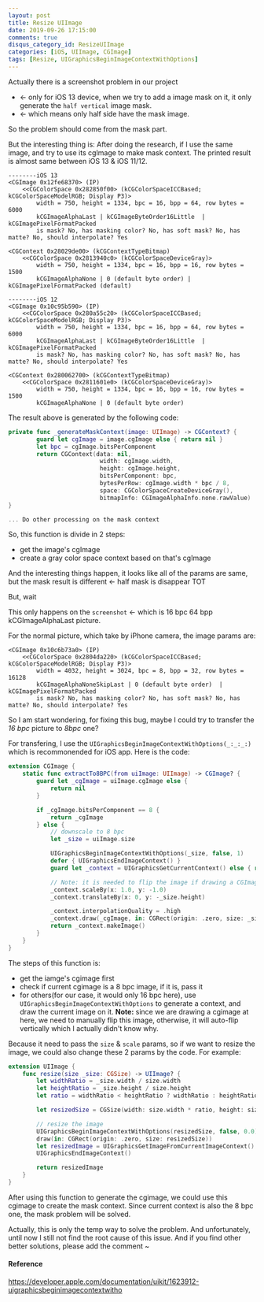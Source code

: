 ```yaml
---
layout: post
title: Resize UIImage
date: 2019-09-26 17:15:00
comments: true
disqus_category_id: ResizeUIImage
categories: [iOS, UIImage, CGImage]
tags: [Resize, UIGraphicsBeginImageContextWithOptions]
---
```


Actually there is a screenshot problem in our project

- <- only for iOS 13 device, when we try to add a image mask on it, it only generate the `half vertical` image mask.
- <- which means only half side have the mask image.

So the problem should come from the mask part.

But the interesting thing is:
After doing the research, if I use the same image, and try to use its cgImage to make mask context. The printed result is almost same between iOS 13 & iOS 11/12.

```
--------iOS 13
<CGImage 0x12fe68370> (IP)
	<<CGColorSpace 0x282850f00> (kCGColorSpaceICCBased; kCGColorSpaceModelRGB; Display P3)>
		width = 750, height = 1334, bpc = 16, bpp = 64, row bytes = 6000
		kCGImageAlphaLast | kCGImageByteOrder16Little  | kCGImagePixelFormatPacked
		is mask? No, has masking color? No, has soft mask? No, has matte? No, should interpolate? Yes

<CGContext 0x28029de00> (kCGContextTypeBitmap)
	<<CGColorSpace 0x2813940c0> (kCGColorSpaceDeviceGray)>
		width = 750, height = 1334, bpc = 16, bpp = 16, row bytes = 1500
		kCGImageAlphaNone | 0 (default byte order) | kCGImagePixelFormatPacked (default)

--------iOS 12
<CGImage 0x10c95b590> (IP)
	<<CGColorSpace 0x280a55c20> (kCGColorSpaceICCBased; kCGColorSpaceModelRGB; Display P3)>
		width = 750, height = 1334, bpc = 16, bpp = 64, row bytes = 6000
		kCGImageAlphaLast | kCGImageByteOrder16Little  | kCGImagePixelFormatPacked
		is mask? No, has masking color? No, has soft mask? No, has matte? No, should interpolate? Yes

<CGContext 0x280062700> (kCGContextTypeBitmap)
	<<CGColorSpace 0x2811601e0> (kCGColorSpaceDeviceGray)>
		width = 750, height = 1334, bpc = 16, bpp = 16, row bytes = 1500
		kCGImageAlphaNone | 0 (default byte order)
```

The result above is generated by the following code:

```swift
private func _generateMaskContext(image: UIImage) -> CGContext? {
        guard let cgImage = image.cgImage else { return nil }
        let bpc = cgImage.bitsPerComponent
        return CGContext(data: nil,
                          width: cgImage.width,
                          height: cgImage.height,
                          bitsPerComponent: bpc,
                          bytesPerRow: cgImage.width * bpc / 8,
                          space: CGColorSpaceCreateDeviceGray(),
                          bitmapInfo: CGImageAlphaInfo.none.rawValue)
}

... Do other processing on the mask context
```

So, this function is divide in 2 steps:

- get the image's cgImage
- create a gray color space context based on that's cgImage

And the interesting things happen, it looks like all of the params are same, but the mask result is different <- half mask is disappear TOT

But, wait

This only happens on the `screenshot` <- which is 16 bpc 64 bpp kCGImageAlphaLast picture.

For the normal picture, which take by iPhone camera, the image params are:

```
<CGImage 0x10c6b73a0> (IP)
	<<CGColorSpace 0x2804da220> (kCGColorSpaceICCBased; kCGColorSpaceModelRGB; Display P3)>
		width = 4032, height = 3024, bpc = 8, bpp = 32, row bytes = 16128
		kCGImageAlphaNoneSkipLast | 0 (default byte order)  | kCGImagePixelFormatPacked
		is mask? No, has masking color? No, has soft mask? No, has matte? No, should interpolate? Yes
```

So I am start wondering, for fixing this bug, maybe I could try to transfer the *16 bpc* picture to *8bpc* one?

For transfering, I use the `UIGraphicsBeginImageContextWithOptions(_:_:_:)` which is recommonended for iOS app. Here is the code:

```swift
extension CGImage {
    static func extractTo8BPC(from uiImage: UIImage) -> CGImage? {
        guard let _cgImage = uiImage.cgImage else {
            return nil
        }

        if _cgImage.bitsPerComponent == 8 {
            return _cgImage
        } else {
            // downscale to 8 bpc
            let _size = uiImage.size

            UIGraphicsBeginImageContextWithOptions(_size, false, 1)
            defer { UIGraphicsEndImageContext() }
            guard let _context = UIGraphicsGetCurrentContext() else { return _cgImage }

            // Note: it is needed to flip the image if drawing a CGImage
            _context.scaleBy(x: 1.0, y: -1.0)
            _context.translateBy(x: 0, y: -_size.height)

            _context.interpolationQuality = .high
            _context.draw(_cgImage, in: CGRect(origin: .zero, size: _size))
            return _context.makeImage()
        }
    }
}
```

The steps of this function is:

- get the iamge's cgimage first
- check if current cgimage is a 8 bpc image, if it is, pass it
- for others(for our case, it would only 16 bpc here), use `UIGraphicsBeginImageContextWithOptions` to generate a context, and draw the current image on it. **Note:** since we are drawing a cgimage at here, we need to manually flip this image, otherwise, it will auto-flip vertically which I actually didn't know why.

Because it need to pass the `size` & `scale` params, so if we want to resize the image, we could also change these 2 params by the code. For example:

```swift
extension UIImage {
    func resize(size _size: CGSize) -> UIImage? {
        let widthRatio = _size.width / size.width
        let heightRatio = _size.height / size.height
        let ratio = widthRatio < heightRatio ? widthRatio : heightRatio

        let resizedSize = CGSize(width: size.width * ratio, height: size.height * ratio)

        // resize the image
        UIGraphicsBeginImageContextWithOptions(resizedSize, false, 0.0)
        draw(in: CGRect(origin: .zero, size: resizedSize))
        let resizedImage = UIGraphicsGetImageFromCurrentImageContext()
        UIGraphicsEndImageContext()

        return resizedImage
    }
}
```

After using this function to generate the cgimage, we could use this cgimage to create the mask context. Since current context is also the 8 bpc one, the mask problem will be solved.

Actually, this is only the temp way to solve the problem. And unfortunately, until now I still not find the root cause of this issue. And if you find other better solutions, please add the comment ~

#### Reference
https://developer.apple.com/documentation/uikit/1623912-uigraphicsbeginimagecontextwitho